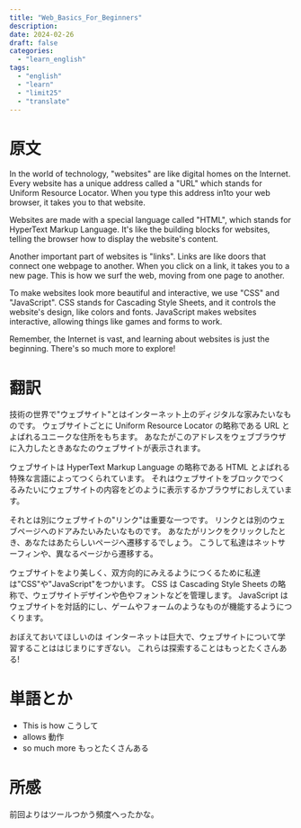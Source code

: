 ```yaml
---
title: "Web_Basics_For_Beginners"
description:
date: 2024-02-26
draft: false
categories:
  - "learn_english"
tags:
  - "english"
  - "learn"
  - "limit25"
  - "translate"
---
```


# 原文

In the world of technology, "websites" are like digital homes on the Internet.
Every website has a unique address called a "URL" which stands for Uniform Resource Locator.
When you type this address in1to your web browser, it takes you to that website.

Websites are made with a special language called "HTML", which stands for HyperText Markup Language.
It's like the building blocks for websites, telling the browser how to display the website's content.

Another important part of websites is "links".
Links are like doors that connect one webpage to another.
When you click on a link, it takes you to a new page.
This is how we surf the web, moving from one page to another.

To make websites look more beautiful and interactive, we use "CSS" and "JavaScript".
CSS stands for Cascading Style Sheets, and it controls the website's design, like colors and fonts.
JavaScript makes websites interactive, allowing things like games and forms to work.

Remember, the Internet is vast, and learning about websites is just the beginning.
There's so much more to explore!

# 翻訳

技術の世界で"ウェブサイト"とはインターネット上のディジタルな家みたいなものです。
ウェブサイトごとに Uniform Resource Locator の略称である URL とよばれるユニークな住所をもちます。
あなたがこのアドレスをウェブブラウザに入力したときあなたのウェブサイトが表示されます。

ウェブサイトは HyperText Markup Language の略称である HTML とよばれる特殊な言語によってつくられています。
それはウェブサイトをブロックでつくるみたいにウェブサイトの内容をどのように表示するかブラウザにおしえています。

それとは別にウェブサイトの"リンク"は重要な一つです。
リンクとは別のウェブページへのドアみたいみたいなものです。
あなたがリンクをクリックしたとき、あなたはあたらしいページへ遷移するでしょう。
こうして私達はネットサーフィンや、異なるページから遷移する。

ウェブサイトをより美しく、双方向的にみえるようにつくるために私達は"CSS"や"JavaScript"をつかいます。
CSS は Cascading Style Sheets の略称で、ウェブサイトデザインや色やフォントなどを管理します。
JavaScript はウェブサイトを対話的にし、ゲームやフォームのようなものが機能するようにつくります。

おぼえておいてほしいのは
インターネットは巨大で、ウェブサイトについて学習することははじまりにすぎない。
これらは探索することはもっとたくさんある!

# 単語とか

- This is how こうして
- allows 動作
- so much more もっとたくさんある

# 所感

前回よりはツールつかう頻度へったかな。
